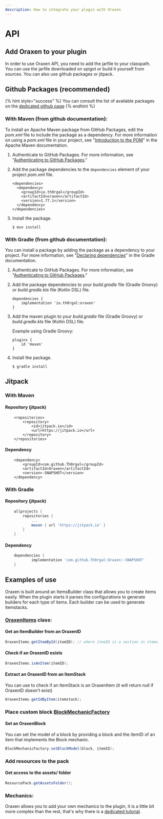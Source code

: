```yaml
---
description: How to integrate your plugin with Oraxen
---
```


# API

## Add Oraxen to your plugin

In order to use Oraxen API, you need to add the jarfile to your classpath. You can use the jarfile downloaded on spigot or build it yourself from sources. You can also use github packages or jitpack.

## Github Packages \(recommended\)

{% hint style="success" %}
You can consult the list of available packages on the [dedicated github page](https://github.com/orgs/oraxen/packages?repo_name=Oraxen)
{% endhint %}

### With Maven \(from github documentation\):

To install an Apache Maven package from GitHub Packages, edit the _pom.xml_ file to include the package as a dependency. For more information on using a _pom.xml_ file in your project, see "[Introduction to the POM](https://maven.apache.org/guides/introduction/introduction-to-the-pom.html)" in the Apache Maven documentation.

1. Authenticate to GitHub Packages. For more information, see "[Authenticating to GitHub Packages](https://docs.github.com/en/packages/working-with-a-github-packages-registry/working-with-the-apache-maven-registry#authenticating-to-github-packages)."
2. Add the package dependencies to the `dependencies` element of your project _pom.xml_ file.

   ```text
   <dependencies>
     <dependency>
       <groupId>io.th0rgal</groupId>
       <artifactId>oraxen</artifactId>
       <version>1.77.1</version>
     </dependency>
   </dependencies>
   ```

3. Install the package.

   ```text
   $ mvn install
   ```

### With Gradle \(from github documentation\):

You can install a package by adding the package as a dependency to your project. For more information, see "[Declaring dependencies](https://docs.gradle.org/current/userguide/declaring_dependencies.html)" in the Gradle documentation.

1. Authenticate to GitHub Packages. For more information, see "[Authenticating to GitHub Packages](https://docs.github.com/en/packages/working-with-a-github-packages-registry/working-with-the-gradle-registry#authenticating-to-github-packages)."
2. Add the package dependencies to your _build.gradle_ file \(Gradle Groovy\) or _build.gradle.kts_ file \(Kotlin DSL\) file.

   ```text
   dependencies {
       implementation 'io.th0rgal:oraxen'
   }
   ```

3. Add the maven plugin to your _build.gradle_ file \(Gradle Groovy\) or _build.gradle.kts_ file \(Kotlin DSL\) file.

   Example using Gradle Groovy:

   ```text
   plugins {
       id 'maven'
   }
   ```

4. Install the package.

   ```text
   $ gradle install
   ```

## Jitpack

### With Maven

#### Repository \(jitpack\)

```markup
	<repositories>
		<repository>
		    <id>jitpack.io</id>
		    <url>https://jitpack.io</url>
		</repository>
	</repositories>
```

#### Dependency

```markup
	<dependency>
	    <groupId>com.github.Th0rgal</groupId>
	    <artifactId>Oraxen</artifactId>
	    <version>-SNAPSHOT</version>
	</dependency>
```

### With Gradle

#### Repository \(jitpack\)

```groovy
	allprojects {
		repositories {
			...
			maven { url 'https://jitpack.io' }
		}
	}
```

#### Dependency

```groovy
	dependencies {
	        implementation 'com.github.Th0rgal:Oraxen:-SNAPSHOT'
	}
```



## Examples of use

Oraxen is built around an ItemsBuilder class that allows you to create items easily. When the plugin starts it parses the configurations to generate builders for each type of items. Each builder can be used to generate itemstacks.

### [OraxenItems](https://github.com/Th0rgal/Oraxen/blob/master/src/main/java/io/th0rgal/oraxen/items/OraxenItems.java) class: 

#### Get an ItemBuilder from an OraxenID

```java
OraxenItems.getItemById(itemID); // where itemID is a section in items configurations
```

#### Check if an OraxenID exists

```java
OraxenItems.isAnItem(itemID);
```

#### Extract an OraxenID from an ItemStack

You can use to check if an ItemStack is an OraxenItem \(it will return null if OraxenID doesn't exist\)

```java
OraxenItems.getIdByItem(itemstack);
```

### Place custom block [BlockMechanicFactory](https://github.com/oraxen/Oraxen/blob/master/src/main/java/io/th0rgal/oraxen/mechanics/provided/block/BlockMechanicFactory.java)

#### Set an OraxenBlock

You can set the model of a block by providing a block and the itemID of an item that implements the Block  mechanic.

```java
BlockMechanicFactory.setBlockModel(block, itemID);
```



### Add resources to the pack

#### Get access to the assets/ folder 

```java
ResourcePack.getAssetsFolder();
```

### Mechanics:

Oraxen allows you to add your own mechanics to the plugin, it is a little bit more complex than the rest, that's why there is a [dedicated tutorial](mechanics.md#how-does-the-mechanic-system-work).

